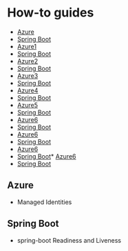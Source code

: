 # How-to guides

<!--ts-->
* [Azure](#azure)
* [Spring Boot](#spring-boot)
* [Azure1](#azure1)
* [Spring Boot](#spring-boot)
* [Azure2](#azure2)
* [Spring Boot](#spring-boot)
* [Azure3](#azure3)
* [Spring Boot](#spring-boot)
* [Azure4](#azure4)
* [Spring Boot](#spring-boot)
* [Azure5](#azure5)
* [Spring Boot](#spring-boot)
* [Azure6](#azure6)
* [Spring Boot](#spring-boot)
* [Azure6](#azure6)
* [Spring Boot](#spring-boot)
* [Azure6](#azure6)
* [Spring Boot](#spring-boot)* [Azure6](#azure6)
* [Spring Boot](#spring-boot)


   
<!--te-->

## Azure 
- Managed Identities

## Spring Boot
- spring-boot Readiness and Liveness

